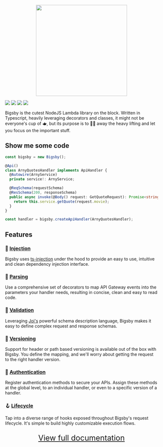 <p align="center">
<img width="300px" src="https://content.tylerburke.dev/images/bigsby-logo-light.svg" />
</p>

<a href="https://www.npmjs.com/package/bigsby"><img src="https://img.shields.io/npm/v/bigsby.svg"></a>
<a href="https://bundlephobia.com/result?p=bigsby"><img src="https://img.shields.io/bundlephobia/minzip/bigsby.svg"/></a>
<img src="https://img.shields.io/badge/license-MIT-blue.svg">
<img src="https://img.shields.io/badge/PRs-welcome-brightgreen.svg"/>

Bigsby is the cutest NodeJS Lambda library on the block. Written in Typescript,
heavily leveraging decorators and classes, it might not be everyone's cup of 🫖, but its purpose is to
🧙‍🪄 away the heavy lifting and let you focus on the important stuff.

## Show me some code

```typescript
const bigsby = new Bigsby();

@Api()
class ArnyQuotesHandler implements ApiHandler {
  @Autowire(ArnyService)
  private service!: ArnyService;

  @ReqSchema(requestSchema)
  @ResSchema(200, responseSchema)
  public async invoke(@Body() request: GetQuoteRequest): Promise<string> {
    return this.service.getQuote(request.movie);
  }
}

const handler = bigsby.createApiHandler(ArnyQuotesHandler);
```

## Features

### 💉 [Injection](https://burketyler.github.io/bigsby/docs/dependency-injection)

Bigsby uses [ts-injection](https://burketyler.github.io/ts-injection/) under the hood to provide an
easy to use, intuitive and clean dependency injection interface.

### 🔎 [Parsing](https://burketyler.github.io/bigsby/docs/event-parsing)

Use a comprehensive set of decorators to map API Gateway events into the parameters your handler
needs, resulting in concise, clean and easy to read code.

### 👮 [Validation](https://burketyler.github.io/bigsby/docs/validation)

Leveraging [Joi's](https://joi.dev/) powerful schema description language, Bigsby makes it easy
to define complex request and response schemas.

### 🔢 [Versioning](https://burketyler.github.io/bigsby/docs/versioning)

Support for header or path based versioning is available out of the box with Bigsby.
You define the mapping, and we'll worry about getting the request to the right handler version.

### 🔐 [Authentication](https://burketyler.github.io/bigsby/docs/authentication)

Register authentication methods to secure your APIs. Assign these methods at the global level,
to an individual handler, or even to a specific version of a handler.

### 🪝 [Lifecycle](https://burketyler.github.io/bigsby/docs/lifecycle)

Tap into a diverse range of hooks exposed throughout Bigsby's request lifecycle. It's simple to
build highly customizable execution flows.

<a href="https://burketyler.github.io/bigsby/docs"><p align="center" style="font-size: 25px">View full documentation</p></a>
